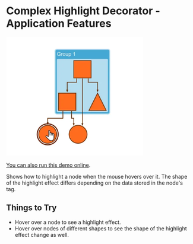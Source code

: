 <!--
 //////////////////////////////////////////////////////////////////////////////
 // @license
 // This file is part of yFiles for HTML.
 // Use is subject to license terms.
 //
 // Copyright (c) by yWorks GmbH, Vor dem Kreuzberg 28,
 // 72070 Tuebingen, Germany. All rights reserved.
 //
 //////////////////////////////////////////////////////////////////////////////
-->
# Complex Highlight Decorator - Application Features

<img src="../../../doc/demo-thumbnails/complex-highlight.webp" alt="demo-thumbnail" height="320"/>

[You can also run this demo online](https://www.yfiles.com/demos/application-features/complex-highlight-decorator/).

Shows how to highlight a node when the mouse hovers over it. The shape of the highlight effect differs depending on the data stored in the node's tag.

## Things to Try

- Hover over a node to see a highlight effect.
- Hover over nodes of different shapes to see the shape of the highlight effect change as well.
